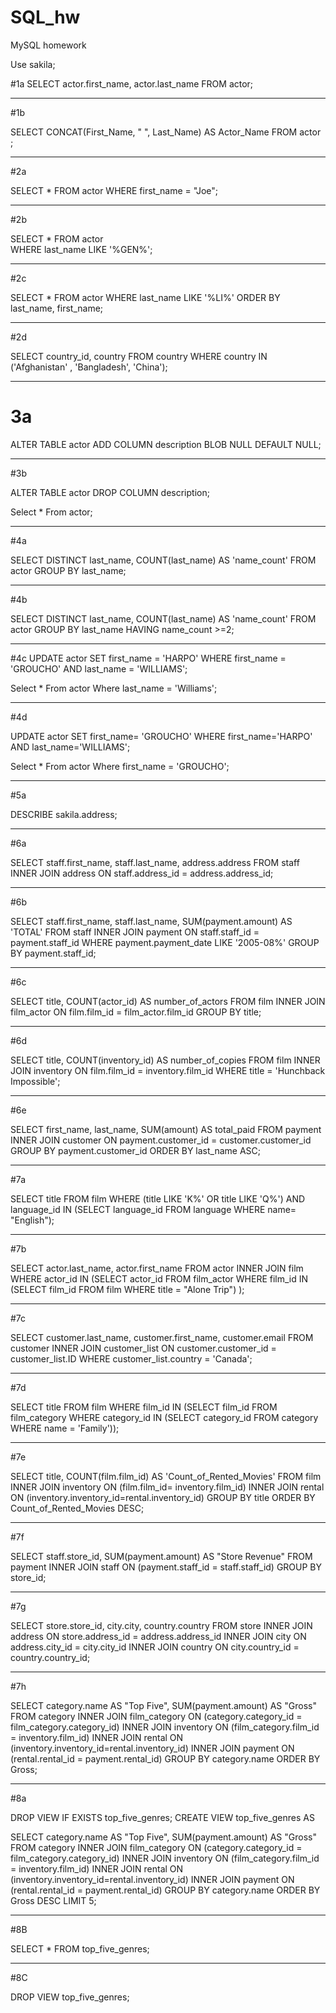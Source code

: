# SQL_hw
MySQL homework

Use sakila;

#1a
SELECT actor.first_name, actor.last_name
FROM actor;

---
#1b

SELECT CONCAT(First_Name, " ", Last_Name) AS Actor_Name
	FROM actor
;

---
#2a

SELECT * FROM actor
WHERE first_name = "Joe";

---
#2b

SELECT *
FROM actor                                       
WHERE last_name LIKE '%GEN%';

---
#2c

 SELECT * 
 FROM actor 
 WHERE last_name LIKE '%LI%' 
 ORDER BY last_name, first_name;
 
 ---
#2d
 
SELECT country_id, country 
FROM country 
WHERE country IN ('Afghanistan' , 'Bangladesh', 'China');

---
# 3a

ALTER TABLE actor 
ADD COLUMN description BLOB NULL DEFAULT NULL;

---
#3b

ALTER TABLE actor 
DROP COLUMN description;

Select * From actor;

---
#4a

SELECT DISTINCT last_name, 
COUNT(last_name) AS 'name_count' 
FROM actor GROUP BY last_name;

---
#4b

SELECT DISTINCT last_name, 
COUNT(last_name) AS 'name_count' 
FROM actor GROUP BY last_name 
HAVING name_count >=2;

---
#4c
UPDATE actor 
SET first_name = 'HARPO' 
WHERE first_name = 'GROUCHO' 
AND last_name = 'WILLIAMS';

Select * From actor 
Where last_name = 'Williams';

---

#4d

UPDATE actor 
SET first_name= 'GROUCHO'
WHERE first_name='HARPO' AND last_name='WILLIAMS';

Select * From actor 
Where first_name = 'GROUCHO';

---
#5a

DESCRIBE sakila.address;

---
#6a

SELECT staff.first_name, staff.last_name, address.address
FROM staff INNER JOIN address ON staff.address_id = address.address_id;

---

#6b

SELECT staff.first_name, staff.last_name, SUM(payment.amount) AS 'TOTAL'
FROM staff INNER JOIN payment
ON staff.staff_id = payment.staff_id
WHERE payment.payment_date LIKE '2005-08%'
GROUP BY payment.staff_id;

---
#6c

SELECT title, 
COUNT(actor_id) AS number_of_actors 
FROM film INNER JOIN film_actor 
ON film.film_id = film_actor.film_id 
GROUP BY title;

---

#6d

SELECT title, 
COUNT(inventory_id) AS number_of_copies 
FROM film INNER JOIN inventory 
ON film.film_id = inventory.film_id 
WHERE title = 'Hunchback Impossible';

---
#6e

SELECT first_name, last_name,
SUM(amount) AS total_paid 
FROM payment INNER JOIN customer ON payment.customer_id = customer.customer_id 
GROUP BY payment.customer_id ORDER BY last_name ASC;

---

#7a

SELECT title FROM film
WHERE (title LIKE 'K%' OR title LIKE 'Q%') 
AND language_id IN (SELECT language_id FROM language WHERE name= "English");

---
#7b

SELECT actor.last_name, actor.first_name FROM actor 
INNER JOIN film
WHERE actor_id IN (SELECT actor_id FROM film_actor 
WHERE film_id IN (SELECT film_id FROM film 
WHERE title = "Alone Trip")
);

---
#7c

SELECT customer.last_name, customer.first_name, customer.email FROM customer 
INNER JOIN customer_list 
ON customer.customer_id = customer_list.ID 
WHERE customer_list.country = 'Canada';

---

#7d

SELECT title FROM film 
WHERE film_id IN (SELECT film_id 
FROM film_category 
WHERE category_id 
IN (SELECT category_id FROM category WHERE name = 'Family'));

---
#7e 

SELECT title, COUNT(film.film_id) AS 'Count_of_Rented_Movies'
FROM  film
INNER JOIN inventory ON (film.film_id= inventory.film_id)
INNER JOIN rental ON (inventory.inventory_id=rental.inventory_id)
GROUP BY title ORDER BY Count_of_Rented_Movies DESC;

---
#7f

SELECT staff.store_id, SUM(payment.amount) AS "Store Revenue"
FROM payment
INNER JOIN staff ON (payment.staff_id = staff.staff_id)
GROUP BY store_id;

---

#7g

SELECT store.store_id, city.city, country.country FROM store 
INNER JOIN address ON store.address_id = address.address_id 
INNER JOIN city ON address.city_id = city.city_id 
INNER JOIN country ON city.country_id = country.country_id;

---
#7h

SELECT category.name AS "Top Five", SUM(payment.amount) AS "Gross" 
FROM category
INNER JOIN film_category ON (category.category_id = film_category.category_id)
INNER JOIN inventory ON (film_category.film_id = inventory.film_id)
INNER JOIN rental ON (inventory.inventory_id=rental.inventory_id)
INNER JOIN payment ON (rental.rental_id = payment.rental_id)
GROUP BY category.name ORDER BY Gross;

---
#8a

DROP VIEW IF EXISTS top_five_genres; CREATE VIEW top_five_genres AS

SELECT category.name AS "Top Five", SUM(payment.amount) AS "Gross" 
FROM category
INNER JOIN film_category ON (category.category_id = film_category.category_id)
INNER JOIN inventory ON (film_category.film_id = inventory.film_id)
INNER JOIN rental ON (inventory.inventory_id=rental.inventory_id)
INNER JOIN payment ON (rental.rental_id = payment.rental_id)
GROUP BY category.name ORDER BY Gross DESC LIMIT 5;

---
#8B

SELECT * FROM top_five_genres;

---
#8C

 DROP VIEW top_five_genres;


